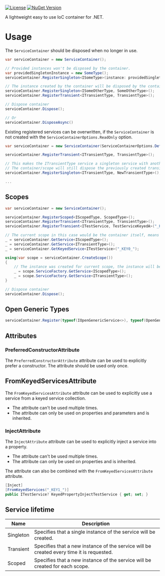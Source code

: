 [![License](https://img.shields.io/github/license/snowberry-software/DependencyInjection)](https://github.com/snowberry-software/DependencyInjection/blob/master/LICENSE)
[![NuGet Version](https://img.shields.io/nuget/v/Snowberry.DependencyInjection.svg?logo=nuget)](https://www.nuget.org/packages/Snowberry.DependencyInjection/)

A lightweight easy to use IoC container for .NET.

# Usage

The `ServiceContainer` should be disposed when no longer in use.

```cs
var serviceContainer = new ServiceContainer();

// Provided instances won't be disposed by the container.
var providedSingletonInstance = new SomeType();
serviceContainer.RegisterSingleton<ISomeType>(instance: providedSingletonInstance);

// The instance created by the container will be disposed by the container.
serviceContainer.RegisterSingleton<ISomeOtherType, SomeOtherType>();
serviceContainer.RegisterTransient<ITransientType, TransientType>();

// Dispose container
serviceContainer.Dispose();

// Or
serviceContainer.DisposeAsync()
```

Existing registered services can be overwritten, if the `ServiceContainer` is not created with the `ServiceContainerOptions.ReadOnly` option.

```cs
var serviceContainer = new ServiceContainer(ServiceContainerOptions.Default & ~ServiceContainerOptions.ReadOnly);

serviceContainer.RegisterTransient<ITransientType, TransientType>();

// This makes the ITransientType service a singleton service with another implementation type.
// The container/scope will still dispose the previously created transient service instances.
serviceContainer.RegisterSingleton<ITransientType, NewTransientType>();

...
```

## Scopes

```cs
var serviceContainer = new ServiceContainer();

serviceContainer.RegisterScoped<IScopedType, ScopedType>();
serviceContainer.RegisterTransient<ITransientType, TransientType>();
serviceContainer.RegisterTransient<ITestService, TestServiceKeyedA>("_KEY0_");

// The current scope in this case would be the container itself, means it will be disposed by the container.
_ = serviceContainer.GetService<IScopedType>();
_ = serviceContainer.GetService<ITransientType>();
_ = serviceContainer.GetKeyedService<ITestService>("_KEY0_");

using(var scope = serviceContainer.CreateScope())
{
    // The instance was created for current scope, the instance will be disposed by the scope.
    _ = scope.ServiceFactory.GetService<IScopedType>();
    _ = scope.ServiceFactory.GetService<ITransientType>();
}

// Dispose container
serviceContainer.Dispose();
```

## Open Generic Types

```cs
serviceContainer.Register(typeof(IOpenGenericService<>), typeof(OpenGenericService<>), serviceKey: null, lifetime: ServiceLifetime.Transient, singletonInstance: null);
```

## Attributes

### PreferredConstructorAttribute

The `PreferredConstructorAttribute` attribute can be used to explicitly prefer a constructor. The attribute should be used only once.

## FromKeyedServicesAttribute

The `FromKeyedServicesAttribute` attribute can be used to explicitly use a service from a keyed service collection. 

- The attribute can't be used multiple times.
- The attribute can only be used on properties and parameters and is inherited.

### InjectAttribute

The `InjectAttribute` attribute can be used to explicitly inject a service into a property. 

- The attribute can't be used multiple times. 
- The attribute can only be used on properties and is inherited.

The attribute can also be combined with the `FromKeyedServicesAttribute` attribute.

```cs
[Inject]
[FromKeyedServices("_KEY1_")]
public ITestService? KeyedPropertyInjectTestService { get; set; }
```

## Service lifetime

| Name      | Description                                                                              |
| --------- | ---------------------------------------------------------------------------------------- |
| Singleton | Specifies that a single instance of the service will be created.                         |
| Transient | Specifies that a new instance of the service will be created every time it is requested. |
| Scoped    | Specifies that a new instance of the service will be created for each scope.             |
